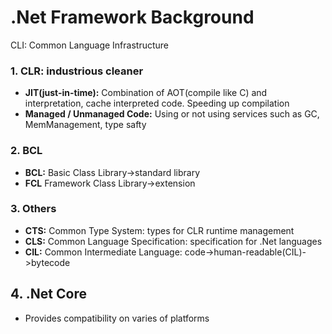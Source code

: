 # .Net Framework Background 
CLI: Common Language Infrastructure

### 1. CLR: industrious cleaner
* **JIT(just-in-time):** Combination of AOT(compile like C) and interpretation, cache interpreted code. Speeding up compilation
* **Managed / Unmanaged Code:** Using or not using services such as GC, MemManagement, type safty

### 2. BCL
* **BCL:** Basic Class Library->standard library
* **FCL** Framework Class Library->extension

### 3. Others
* **CTS:** Common Type System: types for CLR runtime management
* **CLS:** Common Language Specification: specification for .Net languages
* **CIL:** Common Intermediate Language: code->human-readable(CIL)->bytecode

## 4. .Net Core
* Provides compatibility on varies of platforms
